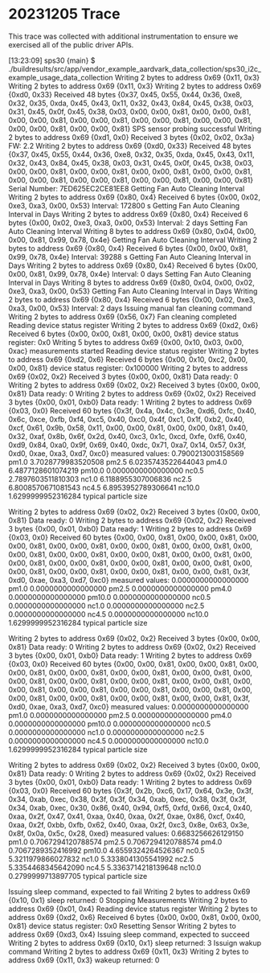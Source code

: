 # 20231205 Trace

This trace was collected with additional instrumentation to ensure we exercised all of the public driver APIs.

[13:23:09] sps30 {main} $ ./buildresults/src/app/vendor_example_aardvark_data_collection/sps30_i2c_example_usage_data_collection
Writing 2 bytes to address 0x69
{0x11, 0x3}
Writing 2 bytes to address 0x69
{0x11, 0x3}
Writing 2 bytes to address 0x69
{0xd0, 0x33}
Received 48 bytes
{0x37, 0x45, 0x55, 0x44, 0x36, 0xe8, 0x32, 0x35, 0xda, 0x45, 0x43, 0x11, 0x32, 0x43, 0x84, 0x45, 0x38, 0x03, 0x31, 0x45, 0x0f, 0x45, 0x38, 0x03, 0x00, 0x00, 0x81, 0x00, 0x00, 0x81, 0x00, 0x00, 0x81, 0x00, 0x00, 0x81, 0x00, 0x00, 0x81, 0x00, 0x00, 0x81, 0x00, 0x00, 0x81, 0x00, 0x00, 0x81}
SPS sensor probing successful
Writing 2 bytes to address 0x69
{0xd1, 0x0}
Received 3 bytes
{0x02, 0x02, 0x3a}
FW: 2.2
Writing 2 bytes to address 0x69
{0xd0, 0x33}
Received 48 bytes
{0x37, 0x45, 0x55, 0x44, 0x36, 0xe8, 0x32, 0x35, 0xda, 0x45, 0x43, 0x11, 0x32, 0x43, 0x84, 0x45, 0x38, 0x03, 0x31, 0x45, 0x0f, 0x45, 0x38, 0x03, 0x00, 0x00, 0x81, 0x00, 0x00, 0x81, 0x00, 0x00, 0x81, 0x00, 0x00, 0x81, 0x00, 0x00, 0x81, 0x00, 0x00, 0x81, 0x00, 0x00, 0x81, 0x00, 0x00, 0x81}
Serial Number: 7ED625EC2CE81EE8
Getting Fan Auto Cleaning Interval
Writing 2 bytes to address 0x69
{0x80, 0x4}
Received 6 bytes
{0x00, 0x02, 0xe3, 0xa3, 0x00, 0x53}
Interval: 172800 s
Getting Fan Auto Cleaning Interval in Days
Writing 2 bytes to address 0x69
{0x80, 0x4}
Received 6 bytes
{0x00, 0x02, 0xe3, 0xa3, 0x00, 0x53}
Interval: 2 days
Setting Fan Auto Cleaning Interval
Writing 8 bytes to address 0x69
{0x80, 0x04, 0x00, 0x00, 0x81, 0x99, 0x78, 0x4e}
Getting Fan Auto Cleaning Interval
Writing 2 bytes to address 0x69
{0x80, 0x4}
Received 6 bytes
{0x00, 0x00, 0x81, 0x99, 0x78, 0x4e}
Interval: 39288 s
Getting Fan Auto Cleaning Interval in Days
Writing 2 bytes to address 0x69
{0x80, 0x4}
Received 6 bytes
{0x00, 0x00, 0x81, 0x99, 0x78, 0x4e}
Interval: 0 days
Setting Fan Auto Cleaning Interval in Days
Writing 8 bytes to address 0x69
{0x80, 0x04, 0x00, 0x02, 0xe3, 0xa3, 0x00, 0x53}
Getting Fan Auto Cleaning Interval in Days
Writing 2 bytes to address 0x69
{0x80, 0x4}
Received 6 bytes
{0x00, 0x02, 0xe3, 0xa3, 0x00, 0x53}
Interval: 2 days
Issuing manual fan cleaning command
Writing 2 bytes to address 0x69
{0x56, 0x7}
Fan cleaning completed
Reading device status register
Writing 2 bytes to address 0x69
{0xd2, 0x6}
Received 6 bytes
{0x00, 0x00, 0x81, 0x00, 0x00, 0x81}
device status register: 0x0
Writing 5 bytes to address 0x69
{0x00, 0x10, 0x03, 0x00, 0xac}
measurements started
Reading device status register
Writing 2 bytes to address 0x69
{0xd2, 0x6}
Received 6 bytes
{0x00, 0x10, 0xc2, 0x00, 0x00, 0x81}
device status register: 0x100000
Writing 2 bytes to address 0x69
{0x02, 0x2}
Received 3 bytes
{0x00, 0x00, 0x81}
Data ready: 0
Writing 2 bytes to address 0x69
{0x02, 0x2}
Received 3 bytes
{0x00, 0x00, 0x81}
Data ready: 0
Writing 2 bytes to address 0x69
{0x02, 0x2}
Received 3 bytes
{0x00, 0x01, 0xb0}
Data ready: 1
Writing 2 bytes to address 0x69
{0x03, 0x0}
Received 60 bytes
{0x3f, 0x4a, 0x4c, 0x3e, 0xd6, 0xfc, 0x40, 0x6c, 0xce, 0xfb, 0xf4, 0xc5, 0x40, 0xc0, 0x4f, 0xc1, 0x1f, 0xb2, 0x40, 0xcf, 0x61, 0x9b, 0x58, 0x11, 0x00, 0x00, 0x81, 0x00, 0x00, 0x81, 0x40, 0x32, 0xaf, 0x8b, 0x6f, 0x2d, 0x40, 0xc3, 0x1c, 0xcd, 0xfe, 0xf6, 0x40, 0xd9, 0x84, 0xa0, 0x9f, 0x69, 0x40, 0xdc, 0x71, 0xa7, 0x14, 0x57, 0x3f, 0xd0, 0xae, 0xa3, 0xd7, 0xc0}
measured values:
	0.7900213003158569 pm1.0
	3.7028779983520508 pm2.5
	6.0235743522644043 pm4.0
	6.4877128601074219 pm10.0
	0.0000000000000000 nc0.5
	2.7897603511810303 nc1.0
	6.1188955307006836 nc2.5
	6.8008570671081543 nc4.5
	6.8953952789306641 nc10.0
	1.6299999952316284 typical particle size

Writing 2 bytes to address 0x69
{0x02, 0x2}
Received 3 bytes
{0x00, 0x00, 0x81}
Data ready: 0
Writing 2 bytes to address 0x69
{0x02, 0x2}
Received 3 bytes
{0x00, 0x01, 0xb0}
Data ready: 1
Writing 2 bytes to address 0x69
{0x03, 0x0}
Received 60 bytes
{0x00, 0x00, 0x81, 0x00, 0x00, 0x81, 0x00, 0x00, 0x81, 0x00, 0x00, 0x81, 0x00, 0x00, 0x81, 0x00, 0x00, 0x81, 0x00, 0x00, 0x81, 0x00, 0x00, 0x81, 0x00, 0x00, 0x81, 0x00, 0x00, 0x81, 0x00, 0x00, 0x81, 0x00, 0x00, 0x81, 0x00, 0x00, 0x81, 0x00, 0x00, 0x81, 0x00, 0x00, 0x81, 0x00, 0x00, 0x81, 0x00, 0x00, 0x81, 0x00, 0x00, 0x81, 0x3f, 0xd0, 0xae, 0xa3, 0xd7, 0xc0}
measured values:
	0.0000000000000000 pm1.0
	0.0000000000000000 pm2.5
	0.0000000000000000 pm4.0
	0.0000000000000000 pm10.0
	0.0000000000000000 nc0.5
	0.0000000000000000 nc1.0
	0.0000000000000000 nc2.5
	0.0000000000000000 nc4.5
	0.0000000000000000 nc10.0
	1.6299999952316284 typical particle size

Writing 2 bytes to address 0x69
{0x02, 0x2}
Received 3 bytes
{0x00, 0x00, 0x81}
Data ready: 0
Writing 2 bytes to address 0x69
{0x02, 0x2}
Received 3 bytes
{0x00, 0x01, 0xb0}
Data ready: 1
Writing 2 bytes to address 0x69
{0x03, 0x0}
Received 60 bytes
{0x00, 0x00, 0x81, 0x00, 0x00, 0x81, 0x00, 0x00, 0x81, 0x00, 0x00, 0x81, 0x00, 0x00, 0x81, 0x00, 0x00, 0x81, 0x00, 0x00, 0x81, 0x00, 0x00, 0x81, 0x00, 0x00, 0x81, 0x00, 0x00, 0x81, 0x00, 0x00, 0x81, 0x00, 0x00, 0x81, 0x00, 0x00, 0x81, 0x00, 0x00, 0x81, 0x00, 0x00, 0x81, 0x00, 0x00, 0x81, 0x00, 0x00, 0x81, 0x00, 0x00, 0x81, 0x3f, 0xd0, 0xae, 0xa3, 0xd7, 0xc0}
measured values:
	0.0000000000000000 pm1.0
	0.0000000000000000 pm2.5
	0.0000000000000000 pm4.0
	0.0000000000000000 pm10.0
	0.0000000000000000 nc0.5
	0.0000000000000000 nc1.0
	0.0000000000000000 nc2.5
	0.0000000000000000 nc4.5
	0.0000000000000000 nc10.0
	1.6299999952316284 typical particle size

Writing 2 bytes to address 0x69
{0x02, 0x2}
Received 3 bytes
{0x00, 0x00, 0x81}
Data ready: 0
Writing 2 bytes to address 0x69
{0x02, 0x2}
Received 3 bytes
{0x00, 0x01, 0xb0}
Data ready: 1
Writing 2 bytes to address 0x69
{0x03, 0x0}
Received 60 bytes
{0x3f, 0x2b, 0xc6, 0x17, 0x64, 0x3e, 0x3f, 0x34, 0xab, 0xec, 0x38, 0x3f, 0x3f, 0x34, 0xab, 0xec, 0x38, 0x3f, 0x3f, 0x34, 0xab, 0xec, 0x30, 0x86, 0x40, 0x94, 0xf5, 0xfd, 0x66, 0xc4, 0x40, 0xaa, 0x2f, 0x47, 0x41, 0xaa, 0x40, 0xaa, 0x2f, 0xae, 0x86, 0xcf, 0x40, 0xaa, 0x2f, 0xbb, 0xfb, 0x62, 0x40, 0xaa, 0x2f, 0xc3, 0x8e, 0x63, 0x3e, 0x8f, 0x0a, 0x5c, 0x28, 0xed}
measured values:
	0.6683256626129150 pm1.0
	0.7067294120788574 pm2.5
	0.7067294120788574 pm4.0
	0.7067289352416992 pm10.0
	4.6559324264526367 nc0.5
	5.3211979866027832 nc1.0
	5.3338041305541992 nc2.5
	5.3354468345642090 nc4.5
	5.3363714218139648 nc10.0
	0.2799999713897705 typical particle size

Issuing sleep command, expected to fail
Writing 2 bytes to address 0x69
{0x10, 0x1}
sleep returned: 0
Stopping Measurements
Writing 2 bytes to address 0x69
{0x01, 0x4}
Reading device status register
Writing 2 bytes to address 0x69
{0xd2, 0x6}
Received 6 bytes
{0x00, 0x00, 0x81, 0x00, 0x00, 0x81}
device status register: 0x0
Resetting Sensor
Writing 2 bytes to address 0x69
{0xd3, 0x4}
Issuing sleep command, expected to succeed
Writing 2 bytes to address 0x69
{0x10, 0x1}
sleep returned: 3
Issuign wakup command
Writing 2 bytes to address 0x69
{0x11, 0x3}
Writing 2 bytes to address 0x69
{0x11, 0x3}
wakeup returned: 0
